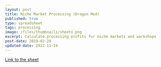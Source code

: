 ```yaml
---
layout: post
title: Niche Market Processing (Dragon Mod)
published: true
type: spreadsheet
tags: processing
image: /files/thumbnails/sheets.png
excerpt: Calculate processing profits for niche markets and workshops
post-date: 2019-02-28
updated-date: 2022-11-19
---
```


[Link to the sheet](https://docs.google.com/spreadsheets/d/19m_zQTv1eqi55OEjY7nuO59jcUHmvqYBipK0N_g4pnQ/edit?usp=sharing)